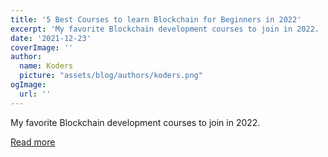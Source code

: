 ```yaml
---
title: '5 Best Courses to learn Blockchain for Beginners in 2022'
excerpt: 'My favorite Blockchain development courses to join in 2022. '
date: '2021-12-23'
coverImage: ''
author:
  name: Koders
  picture: "assets/blog/authors/koders.png"
ogImage:
  url: ''
---
```


My favorite Blockchain development courses to join in 2022. 

[Read more](https://dev.to/javinpaul/5-best-courses-to-learn-blockchain-for-beginners-in-2022-2me4)
